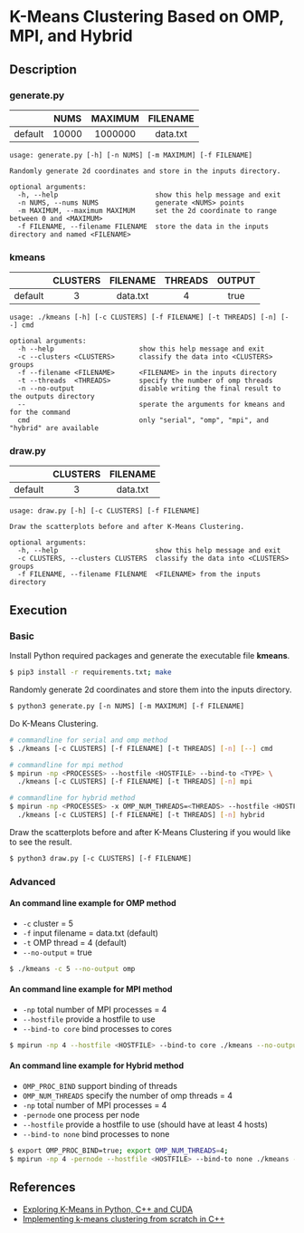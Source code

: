 # K-Means Clustering Based on OMP, MPI, and Hybrid

## Description

### generate.py 

|         |  NUMS  | MAXIMUM | FILENAME |
|:-------:|:------:|:-------:|:--------:|
| default | 10000  | 1000000 | data.txt |

```console
usage: generate.py [-h] [-n NUMS] [-m MAXIMUM] [-f FILENAME]

Randomly generate 2d coordinates and store in the inputs directory.

optional arguments:
  -h, --help                        show this help message and exit
  -n NUMS, --nums NUMS              generate <NUMS> points
  -m MAXIMUM, --maximum MAXIMUM     set the 2d coordinate to range between 0 and <MAXIMUM>
  -f FILENAME, --filename FILENAME  store the data in the inputs directory and named <FILENAME>
```

### kmeans

|         | CLUSTERS | FILENAME | THREADS | OUTPUT |
|:-------:|:--------:|:--------:|:-------:|:------:|
| default |    3     | data.txt |    4    |  true  |

```console
usage: ./kmeans [-h] [-c CLUSTERS] [-f FILENAME] [-t THREADS] [-n] [--] cmd

optional arguments:
  -h --help                     show this help message and exit
  -c --clusters <CLUSTERS>      classify the data into <CLUSTERS> groups
  -f --filename <FILENAME>      <FILENAME> in the inputs directory
  -t --threads  <THREADS>       specify the number of omp threads
  -n --no-output                disable writing the final result to the outputs directory
  --                            sperate the arguments for kmeans and for the command
  cmd                           only "serial", "omp", "mpi", and "hybrid" are available
```

### draw.py

|         | CLUSTERS | FILENAME |
|:-------:|:--------:|:--------:|
| default |    3     | data.txt |

```console
usage: draw.py [-h] [-c CLUSTERS] [-f FILENAME]

Draw the scatterplots before and after K-Means Clustering.

optional arguments:
  -h, --help                        show this help message and exit
  -c CLUSTERS, --clusters CLUSTERS  classify the data into <CLUSTERS> groups
  -f FILENAME, --filename FILENAME  <FILENAME> from the inputs directory
```

## Execution

### Basic

Install Python required packages and generate the executable file **kmeans**.
```bash
$ pip3 install -r requirements.txt; make 
```

Randomly generate 2d coordinates and store them into the inputs directory.
```bash
$ python3 generate.py [-n NUMS] [-m MAXIMUM] [-f FILENAME]
```

Do K-Means Clustering.
```bash
# commandline for serial and omp method
$ ./kmeans [-c CLUSTERS] [-f FILENAME] [-t THREADS] [-n] [--] cmd 

# commandline for mpi method
$ mpirun -np <PROCESSES> --hostfile <HOSTFILE> --bind-to <TYPE> \
  ./kmeans [-c CLUSTERS] [-f FILENAME] [-t THREADS] [-n] mpi

# commandline for hybrid method
$ mpirun -np <PROCESSES> -x OMP_NUM_THREADS=<THREADS> --hostfile <HOSTFILE> --bind-to <TYPE> \
  ./kmeans [-c CLUSTERS] [-f FILENAME] [-t THREADS] [-n] hybrid
```

Draw the scatterplots before and after K-Means Clustering if you would like to see the result.
```bash
$ python3 draw.py [-c CLUSTERS] [-f FILENAME]
```

### Advanced
#### An command line example for OMP method
- `-c` cluster = 5
- `-f` input filename = data.txt (default)
- `-t` OMP thread = 4 (default)
- `--no-output` = true

```bash
$ ./kmeans -c 5 --no-output omp
```

#### An command line example for MPI method 
- `-np` total number of MPI processes = 4
- `--hostfile` provide a hostfile to use
- `--bind-to core` bind processes to cores

```bash
$ mpirun -np 4 --hostfile <HOSTFILE> --bind-to core ./kmeans --no-output mpi
```

#### An command line example for Hybrid method 
- `OMP_PROC_BIND` support binding of threads
- `OMP_NUM_THREADS` specify the number of omp threads = 4
- `-np` total number of MPI processes = 4
- `-pernode` one process per node
- `--hostfile` provide a hostfile to use (should have at least 4 hosts)
- `--bind-to none` bind processes to none

```bash
$ export OMP_PROC_BIND=true; export OMP_NUM_THREADS=4;
$ mpirun -np 4 -pernode --hostfile <HOSTFILE> --bind-to none ./kmeans --no-output hybrid
```

## References
- [Exploring K-Means in Python, C++ and CUDA](http://www.goldsborough.me/c++/python/cuda/2017/09/10/20-32-46-exploring_k-means_in_python,_c++_and_cuda/)
- [Implementing k-means clustering from scratch in C++](https://reasonabledeviations.com/2019/10/02/k-means-in-cpp/)
